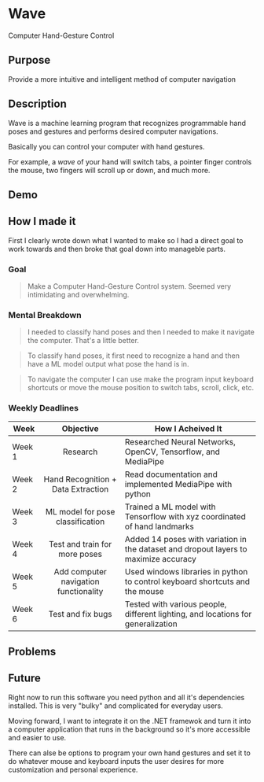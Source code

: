 # Wave
Computer Hand-Gesture Control 

## Purpose
Provide a more intuitive and intelligent method of computer navigation

## Description
Wave is a machine learning program that recognizes programmable hand poses and gestures and performs desired computer navigations.

Basically you can control your computer with hand gestures.

For example, a *wave* of your hand will switch tabs, a pointer finger controls the mouse, two fingers will scroll up or down, and much more.

## Demo

## How I made it

First I clearly wrote down what I wanted to make so I had a direct goal to work towards and then broke that goal down into manageble parts. 

### Goal
> Make a Computer Hand-Gesture Control system. Seemed very intimidating and overwhelming.

### Mental Breakdown
> I needed to classify hand poses and then I needed to make it navigate the computer. That's a little better.

> To classify hand poses, it first need to recognize a hand and then have a ML model output what pose the hand is in.

> To navigate the computer I can use make the program input keyboard shortcuts or move the mouse position to switch tabs, scroll, click, etc.

### Weekly Deadlines
| Week          | Objective                             | How I Acheived It                                                                    |
| ------------- |:-------------:                        | ---                                                                                  |
| Week 1        | Research                              | Researched Neural Networks, OpenCV, Tensorflow, and MediaPipe                        |
| Week 2        | Hand Recognition + Data Extraction    | Read documentation and implemented MediaPipe with python                             |
| Week 3        | ML model for pose classification      | Trained a ML model with Tensorflow with xyz coordinated of hand landmarks            |
| Week 4        | Test and train for more poses         | Added 14 poses with variation in the dataset and dropout layers to maximize accuracy |
| Week 5        | Add computer navigation functionality | Used windows libraries in python to control keyboard shortcuts and the mouse         |
| Week 6        | Test and fix bugs                     | Tested with various people, different lighting, and locations for generalization     |

## Problems

## Future

Right now to run this software you need python and all it's dependencies installed. This is very "bulky" and complicated for everyday users.

Moving forward, I want to integrate it on the .NET framewok and turn it into a computer application that runs in the background so it's more accessible and easier to use.

There can alse be options to program your own hand gestures and set it to do whatever mouse and keyboard inputs the user desires for more customization and personal experience.
